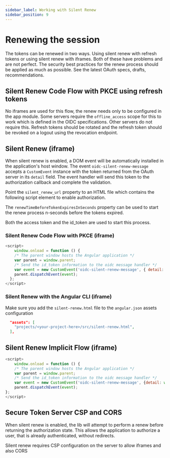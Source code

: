 ```yaml
---
sidebar_label: Working with Silent Renew
sidebar_position: 9
---
```


# Renewing the session

The tokens can be renewed in two ways. Using silent renew with refresh tokens or using silent renew with iframes. Both of these have problems and are not perfect. The security best practices for the renew process should be applied as much as possible. See the latest OAuth specs, drafts, recommendations.

## Silent Renew Code Flow with PKCE using refresh tokens

No iframes are used for this flow, the renew needs only to be configured in the app module. Some servers require the `offline_access` scope for this to work which is defined in the OIDC specifications. Other servers do not require this. Refresh tokens should be rotated and the refresh token should be revoked on a logout using the revocation endpoint.

## Silent Renew (iframe)

When silent renew is enabled, a DOM event will be automatically installed in the application's host window. The event `oidc-silent-renew-message` accepts a `CustomEvent` instance with the token returned from the OAuth server in its `detail` field. The event handler will send this token to the authorization callback and complete the validation.

Point the `silent_renew_url` property to an HTML file which contains the following script element to enable authorization.

The `renewTimeBeforeTokenExpiresInSeconds` property can be used to start the renew process n-seconds before the tokens expired.

Both the access token and the id_token are used to start this process.

### Silent Renew Code Flow with PKCE (iframe)

```javascript
<script>
    window.onload = function () {
    /* The parent window hosts the Angular application */
    var parent = window.parent;
    /* Send the id_token information to the oidc message handler */
    var event = new CustomEvent('oidc-silent-renew-message', { detail: window.location });
    parent.dispatchEvent(event);
  };
</script>
```

### Silent Renew with the Angular CLI (iframe)

Make sure you add the `silent-renew.html` file to the `angular.json` assets configuration

```json
  "assets": [
    "projects/<your-project-here>/src/silent-renew.html",
  ],
```

## Silent Renew Implicit Flow (iframe)

```javascript
<script>
    window.onload = function () {
    /* The parent window hosts the Angular application */
    var parent = window.parent;
    /* Send the id_token information to the oidc message handler */
    var event = new CustomEvent('oidc-silent-renew-message', {detail: window.location.hash.substr(1) });
    parent.dispatchEvent(event);
};
</script>
```

## Secure Token Server CSP and CORS

When silent renew is enabled, the lib will attempt to perform a renew before returning the authorization state.
This allows the application to authorize a user, that is already authenticated, without redirects.

Silent renew requires CSP configuration on the server to allow iframes and also CORS
